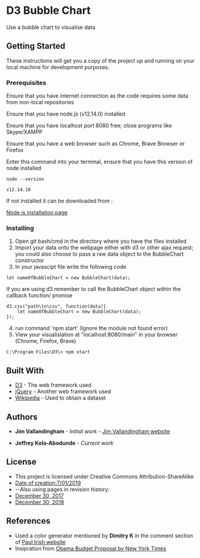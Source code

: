 # D3 Bubble Chart

Use a bubble chart to visualise data

## Getting Started

These instructions will get you a copy of the project up and running on your local machine for development purposes.

### Prerequisites

Ensure that you have internet connection as the code requires some data from non-local repositories

Ensure that you have node.js (v12.14.0) installed

Ensure that you have localhost port 8080 free; close programs like Skype/XAMPP

Ensure that you have a web browser such as Chrome, Brave Browser or Firefox

Enter this command into your terminal, ensure that you have this version of node installed
```
node --version

v12.14.10
```

If not installed it can be downloaded from :

[Node.js installation page](https://nodejs.org/en/download/)

### Installing

1. Open git bash/cmd in the directory where you have the files installed
2. Import your data onto the webpage either with d3 or other ajax request; you could also choose to pass a raw data object to the BubbleChart constructor
3. In your javascipt file write the following code
```
let nameOfBubbleChart = new BubbleChart(data);
```
If you are using d3 remember to call the BubbleChart object within the callback function/ promise
```
d3.csv("path\to\csv", function(data){
	let nameOfBubbleChart = new BubbleChart(data);
});
```
4. run command 'npm start' (Ignore the module not found error)
5. View your visualislation at "localhost:8080/main" in your browser (Chrome, Firefox, Brave)

```
C:\Program Files\D3\> npm start
```

## Built With

* [D3](https://github.com/d3/d3/wiki) - The web framework used
* [jQuery](https://api.jquery.com/) - Another web framework used
* [Wikipedia](https://www.wikipedia.org/) - Used to obtain a dataset


## Authors

* **Jim Vallandingham** - *Initial work* - [Jim Vallandingham website](https://github.com/vlandham/bubble_chart)

* **Jeffrey Kola-Abodunde** - *Current work*

## License

* This project is licensed under Creative Commons Attribution-ShareAlike 
* [Date of creation:7/01/2019](https://en.wikipedia.org/wiki/List_of_most-streamed_songs_on_Spotify) 
* --Also using pages in revision history:
* [December 30, 2017](https://en.wikipedia.org/w/index.php?title=List_of_most-streamed_songs_on_Spotify&oldid=817803296)
* [December 30, 2018](https://en.wikipedia.org/w/index.php?title=List_of_most-streamed_songs_on_Spotify&oldid=876064632)

## References

* Used a color generator mentioned by **Dimitry K** in the comment section of  [Paul Irish website](https://www.paulirish.com/2009/random-hex-color-code-snippets/)
* Insipration from [Obama Budget Proposal by New York Times](https://archive.nytimes.com/www.nytimes.com/interactive/2012/02/13/us/politics/2013-budget-proposal-graphic.html)


